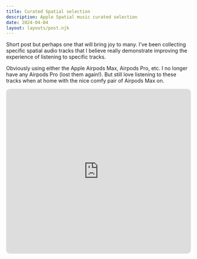 ```yaml
---
title: Curated Spatial selection
description: Apple Spatial music curated selection
date: 2024-04-04
layout: layouts/post.njk
---
```


Short post but perhaps one that will bring joy to many. I've been collecting specific spatial audio tracks that I believe really demonstrate improving the experience of listening to specific tracks.

Obviously using either the Apple Airpods Max, Airpods Pro, etc. I no longer have any Airpods Pro (lost them again!). But still love listening to these tracks when at home with the nice comfy pair of Airpods Max on.

<iframe allow="autoplay *; encrypted-media *; fullscreen *; clipboard-write" frameborder="0" height="450" style="width:100%;max-width:660px;overflow:hidden;border-radius:10px;" sandbox="allow-forms allow-popups allow-same-origin allow-scripts allow-storage-access-by-user-activation allow-top-navigation-by-user-activation" src="https://embed.music.apple.com/ca/playlist/spatial-selection/pl.u-zPDYuZDq1XP"></iframe>
